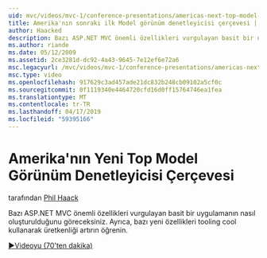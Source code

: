 ```yaml
---
uid: mvc/videos/mvc-1/conference-presentations/americas-next-top-model-view-controller-framework
title: Amerika'nın sonraki ilk Model görünüm denetleyicisi çerçevesi | Microsoft Docs
author: Haacked
description: Bazı ASP.NET MVC önemli özellikleri vurgulayan basit bir uygulamanın nasıl oluşturulduğunu göreceksiniz. Ayrıca, bazı kullanarak üretkenliği artırın konusunda bilgi edinin...
ms.author: riande
ms.date: 05/12/2009
ms.assetid: 2ce3281d-dc92-4a43-9645-7e12ef6e72a6
msc.legacyurl: /mvc/videos/mvc-1/conference-presentations/americas-next-top-model-view-controller-framework
msc.type: video
ms.openlocfilehash: 917629c3ad457ade21dc832b248cb09102a5cf0c
ms.sourcegitcommit: 0f1119340e4464720cfd16d0ff15764746ea1fea
ms.translationtype: MT
ms.contentlocale: tr-TR
ms.lasthandoff: 04/17/2019
ms.locfileid: "59395166"
---
```

# <a name="americas-next-top-model-view-controller-framework"></a>Amerika'nın Yeni Top Model Görünüm Denetleyicisi Çerçevesi

tarafından [Phil Haack](https://github.com/Haacked)

Bazı ASP.NET MVC önemli özellikleri vurgulayan basit bir uygulamanın nasıl oluşturulduğunu göreceksiniz. Ayrıca, bazı yeni özellikleri tooling cool kullanarak üretkenliği artırın öğrenin.

[&#9654;Videoyu (70'ten dakika)](https://channel9.msdn.com/Blogs/ASP-NET-Site-Videos/americas-next-top-model-view-controller-framework)
